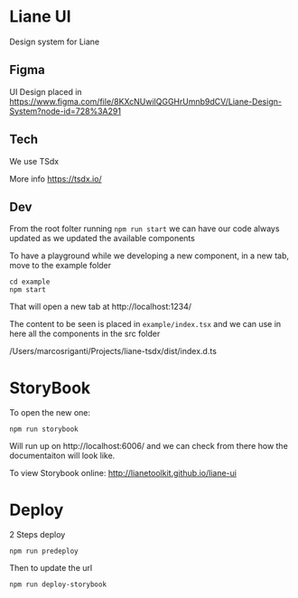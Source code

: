 # Liane UI

Design system for Liane

## Figma

UI Design placed in https://www.figma.com/file/8KXcNUwilQGGHrUmnb9dCV/Liane-Design-System?node-id=728%3A291

## Tech

We use TSdx

More info https://tsdx.io/

## Dev

From the root folter running `npm run start` we can have our code always updated as we updated the available components

To have a playground while we developing a new component, in a new tab, move to the example folder

```
cd example
npm start
```

That will open a new tab at http://localhost:1234/

The content to be seen is placed in `example/index.tsx` and we can use in here all the components in the src folder

/Users/marcosriganti/Projects/liane-tsdx/dist/index.d.ts

# StoryBook

To open the new one:

`npm run storybook`

Will run up on http://localhost:6006/ and we can check from there how the documentaiton will look like.

To view Storybook online: http://lianetoolkit.github.io/liane-ui

# Deploy

2 Steps deploy

`npm run predeploy`

Then to update the url

`npm run deploy-storybook`
